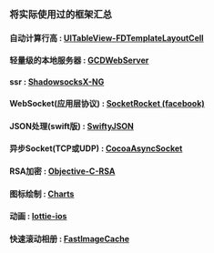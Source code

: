 ### 将实际使用过的框架汇总
#### 自动计算行高 : [UITableView-FDTemplateLayoutCell](https://github.com/forkingdog/UITableView-FDTemplateLayoutCell)
#### 轻量级的本地服务器 : [GCDWebServer](https://github.com/swisspol/GCDWebServer)
#### ssr : [ShadowsocksX-NG](https://github.com/shadowsocks/ShadowsocksX-NG/releases/)
#### WebSocket(应用层协议) : [SocketRocket (facebook)](https://github.com/facebook/SocketRocket)
#### JSON处理(swift版) : [SwiftyJSON](https://github.com/SwiftyJSON/SwiftyJSON)
#### 异步Socket(TCP或UDP) : [CocoaAsyncSocket](https://github.com/robbiehanson/CocoaAsyncSocket)
#### RSA加密 : [Objective-C-RSA](https://github.com/ideawu/Objective-C-RSA)
#### 图标绘制 : [Charts](https://github.com/danielgindi/Charts)
#### 动画 : [lottie-ios](https://github.com/airbnb/lottie-ios)
#### 快速滚动相册 : [FastImageCache](https://github.com/path/FastImageCache)
